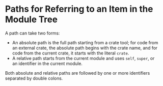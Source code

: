 # Paths for Referring to an Item in the Module Tree

A path can take two forms:

- An absolute path is the full path starting from a crate tool; for code from an external crate, the absolute path begins with the crate name, and for code from the current crate, it starts with the literal ```crate```.
- A relative path starts from the current module and uses ```self```, ```super```, or an identifier in the current module.

Both absolute and relative paths are followed by one or more identifiers separated by double colons.
